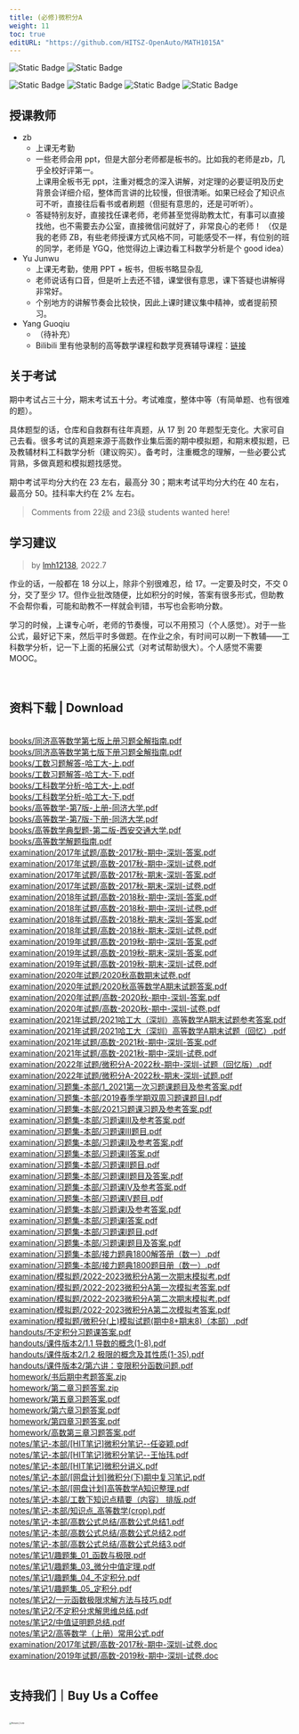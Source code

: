 ```yaml
---
title: (必修)微积分A
weight: 11
toc: true
editURL: "https://github.com/HITSZ-OpenAuto/MATH1015A"
---
```


![Static Badge](https://img.shields.io/badge/%E8%80%83%E8%AF%95%E8%AF%BE-red)  ![Static Badge](https://img.shields.io/badge/%E5%AD%A6%E5%88%86-5-moccasin)

![Static Badge](https://img.shields.io/badge/%E6%88%90%E7%BB%A9%E6%9E%84%E6%88%90-gold)  ![Static Badge](https://img.shields.io/badge/%E4%BD%9C%E4%B8%9A-20%25-wheat)  ![Static Badge](https://img.shields.io/badge/期中考试-30%25-wheat)  ![Static Badge](https://img.shields.io/badge/%E6%9C%9F%E6%9C%AB%E8%80%83%E8%AF%95-50%25-wheat)

## 授课教师

- zb
  - 上课无考勤
  - 一些老师会用 ppt，但是大部分老师都是板书的。比如我的老师是zb，几乎全校好评第一。                
  上课用全板书无 ppt，注重对概念的深入讲解，对定理的必要证明及历史背景会详细介绍，整体而言讲的比较慢，但很清晰。如果已经会了知识点可不听，直接往后看书或者刷题（但挺有意思的，还是可听听）。
  - 答疑特别友好，直接找任课老师，老师甚至觉得助教太忙，有事可以直接找他，也不需要去办公室，直接微信问就好了，非常良心的老师！
  （仅是我的老师 ZB，有些老师授课方式风格不同，可能感受不一样，有位别的班的同学，老师是 YGQ，他觉得边上课边看工科数学分析是个 good idea）
- Yu Junwu
  - 上课无考勤，使用 PPT + 板书，但板书略显杂乱
  - 老师说话有口音，但是听上去还不错，课堂很有意思，课下答疑也讲解得非常好。
  - 个别地方的讲解节奏会比较快，因此上课时建议集中精神，或者提前预习。
- Yang Guoqiu
  - （待补充）
  - Bilibili 里有他录制的高等数学课程和数学竞赛辅导课程：[链接](https://space.bilibili.com/1916448866/)

## 关于考试

期中考试占三十分，期末考试五十分。考试难度，整体中等（有简单题、也有很难的题）。

具体题型的话，仓库和自救群有往年真题，从 17 到 20 年题型无变化。大家可自己去看。很多考试的真题来源于高数作业集后面的期中模拟题，和期末模拟题，已及教辅材料工科数学分析（建议购买）。备考时，注重概念的理解，一些必要公式背熟，多做真题和模拟题找感觉。

期中考试平均分大约在 23 左右，最高分 30；期末考试平均分大约在 40 左右，最高分 50。挂科率大约在 2% 左右。

> Comments from 22级 and 23级 students wanted here!

## 学习建议

> by [lmh12138](https://github.com/lmh12138), 2022.7

作业的话，一般都在 18 分以上，除非个别很难忍，给 17。一定要及时交，不交 0 分，交了至少 17。但作业批改随便，比如积分的时候，答案有很多形式，但助教不会帮你看，可能和助教不一样就会判错，书写也会影响分数。

学习的时候，上课专心听，老师的节奏慢，可以不用预习（个人感觉）。对于一些公式，最好记下来，然后平时多做题。在作业之余，有时间可以刷一下教辅——工科数学分析，记一下上面的拓展公式（对考试帮助很大）。个人感觉不需要 MOOC。
<br>
<br>
<br>
<h2>资料下载 | Download</h2>
<br>
<a href="https://cdn.jsdelivr.net/gh/HITSZ-OpenAuto/MATH1015A/books/%E5%90%8C%E6%B5%8E%E9%AB%98%E7%AD%89%E6%95%B0%E5%AD%A6%E7%AC%AC%E4%B8%83%E7%89%88%E4%B8%8A%E5%86%8C%E4%B9%A0%E9%A2%98%E5%85%A8%E8%A7%A3%E6%8C%87%E5%8D%97.pdf">books/同济高等数学第七版上册习题全解指南.pdf</a>
<br>
<a href="https://cdn.jsdelivr.net/gh/HITSZ-OpenAuto/MATH1015A/books/%E5%90%8C%E6%B5%8E%E9%AB%98%E7%AD%89%E6%95%B0%E5%AD%A6%E7%AC%AC%E4%B8%83%E7%89%88%E4%B8%8B%E5%86%8C%E4%B9%A0%E9%A2%98%E5%85%A8%E8%A7%A3%E6%8C%87%E5%8D%97.pdf">books/同济高等数学第七版下册习题全解指南.pdf</a>
<br>
<a href="https://cdn.jsdelivr.net/gh/HITSZ-OpenAuto/MATH1015A/books/%E5%B7%A5%E6%95%B0%E4%B9%A0%E9%A2%98%E8%A7%A3%E7%AD%94-%E5%93%88%E5%B7%A5%E5%A4%A7-%E4%B8%8A.pdf">books/工数习题解答-哈工大-上.pdf</a>
<br>
<a href="https://cdn.jsdelivr.net/gh/HITSZ-OpenAuto/MATH1015A/books/%E5%B7%A5%E6%95%B0%E4%B9%A0%E9%A2%98%E8%A7%A3%E7%AD%94-%E5%93%88%E5%B7%A5%E5%A4%A7-%E4%B8%8B.pdf">books/工数习题解答-哈工大-下.pdf</a>
<br>
<a href="https://cdn.jsdelivr.net/gh/HITSZ-OpenAuto/MATH1015A/books/%E5%B7%A5%E7%A7%91%E6%95%B0%E5%AD%A6%E5%88%86%E6%9E%90-%E5%93%88%E5%B7%A5%E5%A4%A7-%E4%B8%8A.pdf">books/工科数学分析-哈工大-上.pdf</a>
<br>
<a href="https://cdn.jsdelivr.net/gh/HITSZ-OpenAuto/MATH1015A/books/%E5%B7%A5%E7%A7%91%E6%95%B0%E5%AD%A6%E5%88%86%E6%9E%90-%E5%93%88%E5%B7%A5%E5%A4%A7-%E4%B8%8B.pdf">books/工科数学分析-哈工大-下.pdf</a>
<br>
<a href="https://cdn.jsdelivr.net/gh/HITSZ-OpenAuto/MATH1015A/books/%E9%AB%98%E7%AD%89%E6%95%B0%E5%AD%A6-%E7%AC%AC7%E7%89%88-%E4%B8%8A%E5%86%8C-%E5%90%8C%E6%B5%8E%E5%A4%A7%E5%AD%A6.pdf">books/高等数学-第7版-上册-同济大学.pdf</a>
<br>
<a href="https://cdn.jsdelivr.net/gh/HITSZ-OpenAuto/MATH1015A/books/%E9%AB%98%E7%AD%89%E6%95%B0%E5%AD%A6-%E7%AC%AC7%E7%89%88-%E4%B8%8B%E5%86%8C-%E5%90%8C%E6%B5%8E%E5%A4%A7%E5%AD%A6.pdf">books/高等数学-第7版-下册-同济大学.pdf</a>
<br>
<a href="https://cdn.jsdelivr.net/gh/HITSZ-OpenAuto/MATH1015A/books/%E9%AB%98%E7%AD%89%E6%95%B0%E5%AD%A6%E5%85%B8%E5%9E%8B%E9%A2%98-%E7%AC%AC%E4%BA%8C%E7%89%88-%E8%A5%BF%E5%AE%89%E4%BA%A4%E9%80%9A%E5%A4%A7%E5%AD%A6.pdf">books/高等数学典型题-第二版-西安交通大学.pdf</a>
<br>
<a href="https://cdn.jsdelivr.net/gh/HITSZ-OpenAuto/MATH1015A/books/%E9%AB%98%E7%AD%89%E6%95%B0%E5%AD%A6%E8%A7%A3%E9%A2%98%E6%8C%87%E5%8D%97.pdf">books/高等数学解题指南.pdf</a>
<br>
<a href="https://cdn.jsdelivr.net/gh/HITSZ-OpenAuto/MATH1015A/examination/2017%E5%B9%B4%E8%AF%95%E9%A2%98/%E9%AB%98%E6%95%B0-2017%E7%A7%8B-%E6%9C%9F%E4%B8%AD-%E6%B7%B1%E5%9C%B3-%E7%AD%94%E6%A1%88.pdf">examination/2017年试题/高数-2017秋-期中-深圳-答案.pdf</a>
<br>
<a href="https://cdn.jsdelivr.net/gh/HITSZ-OpenAuto/MATH1015A/examination/2017%E5%B9%B4%E8%AF%95%E9%A2%98/%E9%AB%98%E6%95%B0-2017%E7%A7%8B-%E6%9C%9F%E4%B8%AD-%E6%B7%B1%E5%9C%B3-%E8%AF%95%E5%8D%B7.pdf">examination/2017年试题/高数-2017秋-期中-深圳-试卷.pdf</a>
<br>
<a href="https://cdn.jsdelivr.net/gh/HITSZ-OpenAuto/MATH1015A/examination/2017%E5%B9%B4%E8%AF%95%E9%A2%98/%E9%AB%98%E6%95%B0-2017%E7%A7%8B-%E6%9C%9F%E6%9C%AB-%E6%B7%B1%E5%9C%B3-%E7%AD%94%E6%A1%88.pdf">examination/2017年试题/高数-2017秋-期末-深圳-答案.pdf</a>
<br>
<a href="https://cdn.jsdelivr.net/gh/HITSZ-OpenAuto/MATH1015A/examination/2017%E5%B9%B4%E8%AF%95%E9%A2%98/%E9%AB%98%E6%95%B0-2017%E7%A7%8B-%E6%9C%9F%E6%9C%AB-%E6%B7%B1%E5%9C%B3-%E8%AF%95%E5%8D%B7.pdf">examination/2017年试题/高数-2017秋-期末-深圳-试卷.pdf</a>
<br>
<a href="https://cdn.jsdelivr.net/gh/HITSZ-OpenAuto/MATH1015A/examination/2018%E5%B9%B4%E8%AF%95%E9%A2%98/%E9%AB%98%E6%95%B0-2018%E7%A7%8B-%E6%9C%9F%E4%B8%AD-%E6%B7%B1%E5%9C%B3-%E7%AD%94%E6%A1%88.pdf">examination/2018年试题/高数-2018秋-期中-深圳-答案.pdf</a>
<br>
<a href="https://cdn.jsdelivr.net/gh/HITSZ-OpenAuto/MATH1015A/examination/2018%E5%B9%B4%E8%AF%95%E9%A2%98/%E9%AB%98%E6%95%B0-2018%E7%A7%8B-%E6%9C%9F%E4%B8%AD-%E6%B7%B1%E5%9C%B3-%E8%AF%95%E5%8D%B7.pdf">examination/2018年试题/高数-2018秋-期中-深圳-试卷.pdf</a>
<br>
<a href="https://cdn.jsdelivr.net/gh/HITSZ-OpenAuto/MATH1015A/examination/2018%E5%B9%B4%E8%AF%95%E9%A2%98/%E9%AB%98%E6%95%B0-2018%E7%A7%8B-%E6%9C%9F%E6%9C%AB-%E6%B7%B1%E5%9C%B3-%E7%AD%94%E6%A1%88.pdf">examination/2018年试题/高数-2018秋-期末-深圳-答案.pdf</a>
<br>
<a href="https://cdn.jsdelivr.net/gh/HITSZ-OpenAuto/MATH1015A/examination/2018%E5%B9%B4%E8%AF%95%E9%A2%98/%E9%AB%98%E6%95%B0-2018%E7%A7%8B-%E6%9C%9F%E6%9C%AB-%E6%B7%B1%E5%9C%B3-%E8%AF%95%E5%8D%B7.pdf">examination/2018年试题/高数-2018秋-期末-深圳-试卷.pdf</a>
<br>
<a href="https://cdn.jsdelivr.net/gh/HITSZ-OpenAuto/MATH1015A/examination/2019%E5%B9%B4%E8%AF%95%E9%A2%98/%E9%AB%98%E6%95%B0-2019%E7%A7%8B-%E6%9C%9F%E4%B8%AD-%E6%B7%B1%E5%9C%B3-%E7%AD%94%E6%A1%88.pdf">examination/2019年试题/高数-2019秋-期中-深圳-答案.pdf</a>
<br>
<a href="https://cdn.jsdelivr.net/gh/HITSZ-OpenAuto/MATH1015A/examination/2019%E5%B9%B4%E8%AF%95%E9%A2%98/%E9%AB%98%E6%95%B0-2019%E7%A7%8B-%E6%9C%9F%E6%9C%AB-%E6%B7%B1%E5%9C%B3-%E7%AD%94%E6%A1%88.pdf">examination/2019年试题/高数-2019秋-期末-深圳-答案.pdf</a>
<br>
<a href="https://cdn.jsdelivr.net/gh/HITSZ-OpenAuto/MATH1015A/examination/2019%E5%B9%B4%E8%AF%95%E9%A2%98/%E9%AB%98%E6%95%B0-2019%E7%A7%8B-%E6%9C%9F%E6%9C%AB-%E6%B7%B1%E5%9C%B3-%E8%AF%95%E5%8D%B7.pdf">examination/2019年试题/高数-2019秋-期末-深圳-试卷.pdf</a>
<br>
<a href="https://cdn.jsdelivr.net/gh/HITSZ-OpenAuto/MATH1015A/examination/2020%E5%B9%B4%E8%AF%95%E9%A2%98/2020%E7%A7%8B%E9%AB%98%E6%95%B0%E6%9C%9F%E6%9C%AB%E8%AF%95%E5%8D%B7.pdf">examination/2020年试题/2020秋高数期末试卷.pdf</a>
<br>
<a href="https://cdn.jsdelivr.net/gh/HITSZ-OpenAuto/MATH1015A/examination/2020%E5%B9%B4%E8%AF%95%E9%A2%98/2020%E7%A7%8B%E9%AB%98%E7%AD%89%E6%95%B0%E5%AD%A6A%E6%9C%9F%E6%9C%AB%E8%AF%95%E9%A2%98%E7%AD%94%E6%A1%88.pdf">examination/2020年试题/2020秋高等数学A期末试题答案.pdf</a>
<br>
<a href="https://cdn.jsdelivr.net/gh/HITSZ-OpenAuto/MATH1015A/examination/2020%E5%B9%B4%E8%AF%95%E9%A2%98/%E9%AB%98%E6%95%B0-2020%E7%A7%8B-%E6%9C%9F%E4%B8%AD-%E6%B7%B1%E5%9C%B3-%E7%AD%94%E6%A1%88.pdf">examination/2020年试题/高数-2020秋-期中-深圳-答案.pdf</a>
<br>
<a href="https://cdn.jsdelivr.net/gh/HITSZ-OpenAuto/MATH1015A/examination/2020%E5%B9%B4%E8%AF%95%E9%A2%98/%E9%AB%98%E6%95%B0-2020%E7%A7%8B-%E6%9C%9F%E4%B8%AD-%E6%B7%B1%E5%9C%B3-%E8%AF%95%E5%8D%B7.pdf">examination/2020年试题/高数-2020秋-期中-深圳-试卷.pdf</a>
<br>
<a href="https://cdn.jsdelivr.net/gh/HITSZ-OpenAuto/MATH1015A/examination/2021%E5%B9%B4%E8%AF%95%E9%A2%98/2021%E5%93%88%E5%B7%A5%E5%A4%A7%EF%BC%88%E6%B7%B1%E5%9C%B3%EF%BC%89%E9%AB%98%E7%AD%89%E6%95%B0%E5%AD%A6A%E6%9C%9F%E6%9C%AB%E8%AF%95%E9%A2%98%E5%8F%82%E8%80%83%E7%AD%94%E6%A1%88.pdf">examination/2021年试题/2021哈工大（深圳）高等数学A期末试题参考答案.pdf</a>
<br>
<a href="https://cdn.jsdelivr.net/gh/HITSZ-OpenAuto/MATH1015A/examination/2021%E5%B9%B4%E8%AF%95%E9%A2%98/2021%E5%93%88%E5%B7%A5%E5%A4%A7%EF%BC%88%E6%B7%B1%E5%9C%B3%EF%BC%89%E9%AB%98%E7%AD%89%E6%95%B0%E5%AD%A6A%E6%9C%9F%E6%9C%AB%E8%AF%95%E9%A2%98%EF%BC%88%E5%9B%9E%E5%BF%86%EF%BC%89.pdf">examination/2021年试题/2021哈工大（深圳）高等数学A期末试题（回忆）.pdf</a>
<br>
<a href="https://cdn.jsdelivr.net/gh/HITSZ-OpenAuto/MATH1015A/examination/2021%E5%B9%B4%E8%AF%95%E9%A2%98/%E9%AB%98%E6%95%B0-2021%E7%A7%8B-%E6%9C%9F%E4%B8%AD-%E6%B7%B1%E5%9C%B3-%E7%AD%94%E6%A1%88.pdf">examination/2021年试题/高数-2021秋-期中-深圳-答案.pdf</a>
<br>
<a href="https://cdn.jsdelivr.net/gh/HITSZ-OpenAuto/MATH1015A/examination/2021%E5%B9%B4%E8%AF%95%E9%A2%98/%E9%AB%98%E6%95%B0-2021%E7%A7%8B-%E6%9C%9F%E4%B8%AD-%E6%B7%B1%E5%9C%B3-%E8%AF%95%E5%8D%B7.pdf">examination/2021年试题/高数-2021秋-期中-深圳-试卷.pdf</a>
<br>
<a href="https://cdn.jsdelivr.net/gh/HITSZ-OpenAuto/MATH1015A/examination/2022%E5%B9%B4%E8%AF%95%E9%A2%98/%E5%BE%AE%E7%A7%AF%E5%88%86A-2022%E7%A7%8B-%E6%9C%9F%E4%B8%AD-%E6%B7%B1%E5%9C%B3-%E8%AF%95%E9%A2%98%EF%BC%88%E5%9B%9E%E5%BF%86%E7%89%88%EF%BC%89.pdf">examination/2022年试题/微积分A-2022秋-期中-深圳-试题（回忆版）.pdf</a>
<br>
<a href="https://cdn.jsdelivr.net/gh/HITSZ-OpenAuto/MATH1015A/examination/2022%E5%B9%B4%E8%AF%95%E9%A2%98/%E5%BE%AE%E7%A7%AF%E5%88%86A-2022%E7%A7%8B-%E6%9C%9F%E6%9C%AB-%E6%B7%B1%E5%9C%B3-%E8%AF%95%E9%A2%98.pdf">examination/2022年试题/微积分A-2022秋-期末-深圳-试题.pdf</a>
<br>
<a href="https://cdn.jsdelivr.net/gh/HITSZ-OpenAuto/MATH1015A/examination/%E4%B9%A0%E9%A2%98%E9%9B%86-%E6%9C%AC%E9%83%A8/1_2021%E7%AC%AC%E4%B8%80%E6%AC%A1%E4%B9%A0%E9%A2%98%E8%AF%BE%E9%A2%98%E7%9B%AE%E5%8F%8A%E5%8F%82%E8%80%83%E7%AD%94%E6%A1%88.pdf">examination/习题集-本部/1_2021第一次习题课题目及参考答案.pdf</a>
<br>
<a href="https://cdn.jsdelivr.net/gh/HITSZ-OpenAuto/MATH1015A/examination/%E4%B9%A0%E9%A2%98%E9%9B%86-%E6%9C%AC%E9%83%A8/2019%E6%98%A5%E5%AD%A3%E5%AD%A6%E6%9C%9F%E5%8F%8C%E5%91%A8%E4%B9%A0%E9%A2%98%E8%AF%BE%E9%A2%98%E7%9B%AEI.pdf">examination/习题集-本部/2019春季学期双周习题课题目I.pdf</a>
<br>
<a href="https://cdn.jsdelivr.net/gh/HITSZ-OpenAuto/MATH1015A/examination/%E4%B9%A0%E9%A2%98%E9%9B%86-%E6%9C%AC%E9%83%A8/2021%E4%B9%A0%E9%A2%98%E8%AF%BE%E4%B9%A0%E9%A2%98%E5%8F%8A%E5%8F%82%E8%80%83%E7%AD%94%E6%A1%88.pdf">examination/习题集-本部/2021习题课习题及参考答案.pdf</a>
<br>
<a href="https://cdn.jsdelivr.net/gh/HITSZ-OpenAuto/MATH1015A/examination/%E4%B9%A0%E9%A2%98%E9%9B%86-%E6%9C%AC%E9%83%A8/%E4%B9%A0%E9%A2%98%E8%AF%BEIII%E5%8F%8A%E5%8F%82%E8%80%83%E7%AD%94%E6%A1%88.pdf">examination/习题集-本部/习题课III及参考答案.pdf</a>
<br>
<a href="https://cdn.jsdelivr.net/gh/HITSZ-OpenAuto/MATH1015A/examination/%E4%B9%A0%E9%A2%98%E9%9B%86-%E6%9C%AC%E9%83%A8/%E4%B9%A0%E9%A2%98%E8%AF%BEIII%E9%A2%98%E7%9B%AE.pdf">examination/习题集-本部/习题课III题目.pdf</a>
<br>
<a href="https://cdn.jsdelivr.net/gh/HITSZ-OpenAuto/MATH1015A/examination/%E4%B9%A0%E9%A2%98%E9%9B%86-%E6%9C%AC%E9%83%A8/%E4%B9%A0%E9%A2%98%E8%AF%BEII%E5%8F%8A%E5%8F%82%E8%80%83%E7%AD%94%E6%A1%88.pdf">examination/习题集-本部/习题课II及参考答案.pdf</a>
<br>
<a href="https://cdn.jsdelivr.net/gh/HITSZ-OpenAuto/MATH1015A/examination/%E4%B9%A0%E9%A2%98%E9%9B%86-%E6%9C%AC%E9%83%A8/%E4%B9%A0%E9%A2%98%E8%AF%BEII%E7%AD%94%E6%A1%88.pdf">examination/习题集-本部/习题课II答案.pdf</a>
<br>
<a href="https://cdn.jsdelivr.net/gh/HITSZ-OpenAuto/MATH1015A/examination/%E4%B9%A0%E9%A2%98%E9%9B%86-%E6%9C%AC%E9%83%A8/%E4%B9%A0%E9%A2%98%E8%AF%BEII%E9%A2%98%E7%9B%AE.pdf">examination/习题集-本部/习题课II题目.pdf</a>
<br>
<a href="https://cdn.jsdelivr.net/gh/HITSZ-OpenAuto/MATH1015A/examination/%E4%B9%A0%E9%A2%98%E9%9B%86-%E6%9C%AC%E9%83%A8/%E4%B9%A0%E9%A2%98%E8%AF%BEII%E9%A2%98%E7%9B%AE%E5%8F%8A%E7%AD%94%E6%A1%88.pdf">examination/习题集-本部/习题课II题目及答案.pdf</a>
<br>
<a href="https://cdn.jsdelivr.net/gh/HITSZ-OpenAuto/MATH1015A/examination/%E4%B9%A0%E9%A2%98%E9%9B%86-%E6%9C%AC%E9%83%A8/%E4%B9%A0%E9%A2%98%E8%AF%BEIV%E5%8F%8A%E5%8F%82%E8%80%83%E7%AD%94%E6%A1%88.pdf">examination/习题集-本部/习题课IV及参考答案.pdf</a>
<br>
<a href="https://cdn.jsdelivr.net/gh/HITSZ-OpenAuto/MATH1015A/examination/%E4%B9%A0%E9%A2%98%E9%9B%86-%E6%9C%AC%E9%83%A8/%E4%B9%A0%E9%A2%98%E8%AF%BEIV%E9%A2%98%E7%9B%AE.pdf">examination/习题集-本部/习题课IV题目.pdf</a>
<br>
<a href="https://cdn.jsdelivr.net/gh/HITSZ-OpenAuto/MATH1015A/examination/%E4%B9%A0%E9%A2%98%E9%9B%86-%E6%9C%AC%E9%83%A8/%E4%B9%A0%E9%A2%98%E8%AF%BEI%E5%8F%8A%E5%8F%82%E8%80%83%E7%AD%94%E6%A1%88.pdf">examination/习题集-本部/习题课I及参考答案.pdf</a>
<br>
<a href="https://cdn.jsdelivr.net/gh/HITSZ-OpenAuto/MATH1015A/examination/%E4%B9%A0%E9%A2%98%E9%9B%86-%E6%9C%AC%E9%83%A8/%E4%B9%A0%E9%A2%98%E8%AF%BEI%E7%AD%94%E6%A1%88.pdf">examination/习题集-本部/习题课I答案.pdf</a>
<br>
<a href="https://cdn.jsdelivr.net/gh/HITSZ-OpenAuto/MATH1015A/examination/%E4%B9%A0%E9%A2%98%E9%9B%86-%E6%9C%AC%E9%83%A8/%E4%B9%A0%E9%A2%98%E8%AF%BEI%E9%A2%98%E7%9B%AE.pdf">examination/习题集-本部/习题课I题目.pdf</a>
<br>
<a href="https://cdn.jsdelivr.net/gh/HITSZ-OpenAuto/MATH1015A/examination/%E4%B9%A0%E9%A2%98%E9%9B%86-%E6%9C%AC%E9%83%A8/%E4%B9%A0%E9%A2%98%E8%AF%BEI%E9%A2%98%E7%9B%AE%E5%8F%8A%E7%AD%94%E6%A1%88.pdf">examination/习题集-本部/习题课I题目及答案.pdf</a>
<br>
<a href="https://cdn.jsdelivr.net/gh/HITSZ-OpenAuto/MATH1015A/examination/%E4%B9%A0%E9%A2%98%E9%9B%86-%E6%9C%AC%E9%83%A8/%E6%8E%A5%E5%8A%9B%E9%A2%98%E5%85%B81800%E8%A7%A3%E7%AD%94%E5%86%8C%EF%BC%88%E6%95%B0%E4%B8%80%EF%BC%89.pdf">examination/习题集-本部/接力题典1800解答册（数一）.pdf</a>
<br>
<a href="https://cdn.jsdelivr.net/gh/HITSZ-OpenAuto/MATH1015A/examination/%E4%B9%A0%E9%A2%98%E9%9B%86-%E6%9C%AC%E9%83%A8/%E6%8E%A5%E5%8A%9B%E9%A2%98%E5%85%B81800%E9%A2%98%E7%9B%AE%E5%86%8C%EF%BC%88%E6%95%B0%E4%B8%80%EF%BC%89.pdf">examination/习题集-本部/接力题典1800题目册（数一）.pdf</a>
<br>
<a href="https://cdn.jsdelivr.net/gh/HITSZ-OpenAuto/MATH1015A/examination/%E6%A8%A1%E6%8B%9F%E9%A2%98/2022-2023%E5%BE%AE%E7%A7%AF%E5%88%86A%E7%AC%AC%E4%B8%80%E6%AC%A1%E6%9C%9F%E6%9C%AB%E6%A8%A1%E6%8B%9F%E8%80%83.pdf">examination/模拟题/2022-2023微积分A第一次期末模拟考.pdf</a>
<br>
<a href="https://cdn.jsdelivr.net/gh/HITSZ-OpenAuto/MATH1015A/examination/%E6%A8%A1%E6%8B%9F%E9%A2%98/2022-2023%E5%BE%AE%E7%A7%AF%E5%88%86A%E7%AC%AC%E4%B8%80%E6%AC%A1%E6%A8%A1%E6%8B%9F%E8%80%83%E7%AD%94%E6%A1%88.pdf">examination/模拟题/2022-2023微积分A第一次模拟考答案.pdf</a>
<br>
<a href="https://cdn.jsdelivr.net/gh/HITSZ-OpenAuto/MATH1015A/examination/%E6%A8%A1%E6%8B%9F%E9%A2%98/2022-2023%E5%BE%AE%E7%A7%AF%E5%88%86A%E7%AC%AC%E4%BA%8C%E6%AC%A1%E6%9C%9F%E6%9C%AB%E6%A8%A1%E6%8B%9F%E8%80%83.pdf">examination/模拟题/2022-2023微积分A第二次期末模拟考.pdf</a>
<br>
<a href="https://cdn.jsdelivr.net/gh/HITSZ-OpenAuto/MATH1015A/examination/%E6%A8%A1%E6%8B%9F%E9%A2%98/2022-2023%E5%BE%AE%E7%A7%AF%E5%88%86A%E7%AC%AC%E4%BA%8C%E6%AC%A1%E6%A8%A1%E6%8B%9F%E8%80%83%E7%AD%94%E6%A1%88.pdf">examination/模拟题/2022-2023微积分A第二次模拟考答案.pdf</a>
<br>
<a href="https://cdn.jsdelivr.net/gh/HITSZ-OpenAuto/MATH1015A/examination/%E6%A8%A1%E6%8B%9F%E9%A2%98/%E5%BE%AE%E7%A7%AF%E5%88%86%28%E4%B8%8A%29%E6%A8%A1%E6%8B%9F%E8%AF%95%E9%A2%98%28%E6%9C%9F%E4%B8%AD8%2B%E6%9C%9F%E6%9C%AB8%29%EF%BC%88%E6%9C%AC%E9%83%A8%EF%BC%89.pdf">examination/模拟题/微积分(上)模拟试题(期中8+期末8)（本部）.pdf</a>
<br>
<a href="https://cdn.jsdelivr.net/gh/HITSZ-OpenAuto/MATH1015A/handouts/%E4%B8%8D%E5%AE%9A%E7%A7%AF%E5%88%86%E4%B9%A0%E9%A2%98%E8%AF%BE%E7%AD%94%E6%A1%88.pdf">handouts/不定积分习题课答案.pdf</a>
<br>
<a href="https://cdn.jsdelivr.net/gh/HITSZ-OpenAuto/MATH1015A/handouts/%E8%AF%BE%E4%BB%B6%E7%89%88%E6%9C%AC2/1.1%20%E5%AF%BC%E6%95%B0%E7%9A%84%E6%A6%82%E5%BF%B5%281-8%29.pdf">handouts/课件版本2/1.1 导数的概念(1-8).pdf</a>
<br>
<a href="https://cdn.jsdelivr.net/gh/HITSZ-OpenAuto/MATH1015A/handouts/%E8%AF%BE%E4%BB%B6%E7%89%88%E6%9C%AC2/1.2%20%E6%9E%81%E9%99%90%E7%9A%84%E6%A6%82%E5%BF%B5%E5%8F%8A%E5%85%B6%E6%80%A7%E8%B4%A8%281-35%29.pdf">handouts/课件版本2/1.2 极限的概念及其性质(1-35).pdf</a>
<br>
<a href="https://cdn.jsdelivr.net/gh/HITSZ-OpenAuto/MATH1015A/handouts/%E8%AF%BE%E4%BB%B6%E7%89%88%E6%9C%AC2/%E7%AC%AC%E5%85%AD%E8%AE%B2%EF%BC%9A%E5%8F%98%E9%99%90%E7%A7%AF%E5%88%86%E5%87%BD%E6%95%B0%E9%97%AE%E9%A2%98.pdf">handouts/课件版本2/第六讲：变限积分函数问题.pdf</a>
<br>
<a href="https://cdn.jsdelivr.net/gh/HITSZ-OpenAuto/MATH1015A/homework/%E4%B9%A6%E5%90%8E%E6%9C%9F%E4%B8%AD%E8%80%83%E9%A2%98%E7%AD%94%E6%A1%88.zip">homework/书后期中考题答案.zip</a>
<br>
<a href="https://cdn.jsdelivr.net/gh/HITSZ-OpenAuto/MATH1015A/homework/%E7%AC%AC%E4%BA%8C%E7%AB%A0%E4%B9%A0%E9%A2%98%E7%AD%94%E6%A1%88.zip">homework/第二章习题答案.zip</a>
<br>
<a href="https://cdn.jsdelivr.net/gh/HITSZ-OpenAuto/MATH1015A/homework/%E7%AC%AC%E4%BA%94%E7%AB%A0%E4%B9%A0%E9%A2%98%E7%AD%94%E6%A1%88.pdf">homework/第五章习题答案.pdf</a>
<br>
<a href="https://cdn.jsdelivr.net/gh/HITSZ-OpenAuto/MATH1015A/homework/%E7%AC%AC%E5%85%AD%E7%AB%A0%E4%B9%A0%E9%A2%98%E7%AD%94%E6%A1%88.pdf">homework/第六章习题答案.pdf</a>
<br>
<a href="https://cdn.jsdelivr.net/gh/HITSZ-OpenAuto/MATH1015A/homework/%E7%AC%AC%E5%9B%9B%E7%AB%A0%E4%B9%A0%E9%A2%98%E7%AD%94%E6%A1%88.pdf">homework/第四章习题答案.pdf</a>
<br>
<a href="https://cdn.jsdelivr.net/gh/HITSZ-OpenAuto/MATH1015A/homework/%E9%AB%98%E6%95%B0%E7%AC%AC%E4%B8%89%E7%AB%A0%E4%B9%A0%E9%A2%98%E7%AD%94%E6%A1%88.pdf">homework/高数第三章习题答案.pdf</a>
<br>
<a href="https://cdn.jsdelivr.net/gh/HITSZ-OpenAuto/MATH1015A/notes/%E7%AC%94%E8%AE%B0-%E6%9C%AC%E9%83%A8/%5BHIT%E7%AC%94%E8%AE%B0%5D%E5%BE%AE%E7%A7%AF%E5%88%86%E7%AC%94%E8%AE%B0--%E4%BB%BB%E5%A7%BF%E9%A2%96.pdf">notes/笔记-本部/[HIT笔记]微积分笔记--任姿颖.pdf</a>
<br>
<a href="https://cdn.jsdelivr.net/gh/HITSZ-OpenAuto/MATH1015A/notes/%E7%AC%94%E8%AE%B0-%E6%9C%AC%E9%83%A8/%5BHIT%E7%AC%94%E8%AE%B0%5D%E5%BE%AE%E7%A7%AF%E5%88%86%E7%AC%94%E8%AE%B0--%E7%8E%8B%E6%80%A1%E7%8E%AE.pdf">notes/笔记-本部/[HIT笔记]微积分笔记--王怡玮.pdf</a>
<br>
<a href="https://cdn.jsdelivr.net/gh/HITSZ-OpenAuto/MATH1015A/notes/%E7%AC%94%E8%AE%B0-%E6%9C%AC%E9%83%A8/%5BHIT%E7%AC%94%E8%AE%B0%5D%E5%BE%AE%E7%A7%AF%E5%88%86%E8%AE%B2%E4%B9%89.pdf">notes/笔记-本部/[HIT笔记]微积分讲义.pdf</a>
<br>
<a href="https://cdn.jsdelivr.net/gh/HITSZ-OpenAuto/MATH1015A/notes/%E7%AC%94%E8%AE%B0-%E6%9C%AC%E9%83%A8/%5B%E7%BD%91%E7%9B%98%E8%AE%A1%E5%88%92%5D%E5%BE%AE%E7%A7%AF%E5%88%86%28%E4%B8%8B%29%E6%9C%9F%E4%B8%AD%E5%A4%8D%E4%B9%A0%E7%AC%94%E8%AE%B0.pdf">notes/笔记-本部/[网盘计划]微积分(下)期中复习笔记.pdf</a>
<br>
<a href="https://cdn.jsdelivr.net/gh/HITSZ-OpenAuto/MATH1015A/notes/%E7%AC%94%E8%AE%B0-%E6%9C%AC%E9%83%A8/%5B%E7%BD%91%E7%9B%98%E8%AE%A1%E5%88%92%5D%E9%AB%98%E7%AD%89%E6%95%B0%E5%AD%A6A%E7%9F%A5%E8%AF%86%E6%95%B4%E7%90%86.pdf">notes/笔记-本部/[网盘计划]高等数学A知识整理.pdf</a>
<br>
<a href="https://cdn.jsdelivr.net/gh/HITSZ-OpenAuto/MATH1015A/notes/%E7%AC%94%E8%AE%B0-%E6%9C%AC%E9%83%A8/%E5%B7%A5%E6%95%B0%E4%B8%8B%E7%9F%A5%E8%AF%86%E7%82%B9%E7%B2%BE%E8%A6%81%EF%BC%88%E5%86%85%E5%AE%B9%EF%BC%89%20%E6%8E%92%E7%89%88.pdf">notes/笔记-本部/工数下知识点精要（内容） 排版.pdf</a>
<br>
<a href="https://cdn.jsdelivr.net/gh/HITSZ-OpenAuto/MATH1015A/notes/%E7%AC%94%E8%AE%B0-%E6%9C%AC%E9%83%A8/%E7%9F%A5%E8%AF%86%E7%82%B9_%E9%AB%98%E7%AD%89%E6%95%B0%E5%AD%A6%28crop%29.pdf">notes/笔记-本部/知识点_高等数学(crop).pdf</a>
<br>
<a href="https://cdn.jsdelivr.net/gh/HITSZ-OpenAuto/MATH1015A/notes/%E7%AC%94%E8%AE%B0-%E6%9C%AC%E9%83%A8/%E9%AB%98%E6%95%B0%E5%85%AC%E5%BC%8F%E6%80%BB%E7%BB%93/%E9%AB%98%E6%95%B0%E5%85%AC%E5%BC%8F%E6%80%BB%E7%BB%931.pdf">notes/笔记-本部/高数公式总结/高数公式总结1.pdf</a>
<br>
<a href="https://cdn.jsdelivr.net/gh/HITSZ-OpenAuto/MATH1015A/notes/%E7%AC%94%E8%AE%B0-%E6%9C%AC%E9%83%A8/%E9%AB%98%E6%95%B0%E5%85%AC%E5%BC%8F%E6%80%BB%E7%BB%93/%E9%AB%98%E6%95%B0%E5%85%AC%E5%BC%8F%E6%80%BB%E7%BB%932.pdf">notes/笔记-本部/高数公式总结/高数公式总结2.pdf</a>
<br>
<a href="https://cdn.jsdelivr.net/gh/HITSZ-OpenAuto/MATH1015A/notes/%E7%AC%94%E8%AE%B0-%E6%9C%AC%E9%83%A8/%E9%AB%98%E6%95%B0%E5%85%AC%E5%BC%8F%E6%80%BB%E7%BB%93/%E9%AB%98%E6%95%B0%E5%85%AC%E5%BC%8F%E6%80%BB%E7%BB%933.pdf">notes/笔记-本部/高数公式总结/高数公式总结3.pdf</a>
<br>
<a href="https://cdn.jsdelivr.net/gh/HITSZ-OpenAuto/MATH1015A/notes/%E7%AC%94%E8%AE%B01/%E8%B6%A3%E9%A2%98%E9%9B%86_01_%E5%87%BD%E6%95%B0%E4%B8%8E%E6%9E%81%E9%99%90.pdf">notes/笔记1/趣题集_01_函数与极限.pdf</a>
<br>
<a href="https://cdn.jsdelivr.net/gh/HITSZ-OpenAuto/MATH1015A/notes/%E7%AC%94%E8%AE%B01/%E8%B6%A3%E9%A2%98%E9%9B%86_03_%E5%BE%AE%E5%88%86%E4%B8%AD%E5%80%BC%E5%AE%9A%E7%90%86.pdf">notes/笔记1/趣题集_03_微分中值定理.pdf</a>
<br>
<a href="https://cdn.jsdelivr.net/gh/HITSZ-OpenAuto/MATH1015A/notes/%E7%AC%94%E8%AE%B01/%E8%B6%A3%E9%A2%98%E9%9B%86_04_%E4%B8%8D%E5%AE%9A%E7%A7%AF%E5%88%86.pdf">notes/笔记1/趣题集_04_不定积分.pdf</a>
<br>
<a href="https://cdn.jsdelivr.net/gh/HITSZ-OpenAuto/MATH1015A/notes/%E7%AC%94%E8%AE%B01/%E8%B6%A3%E9%A2%98%E9%9B%86_05_%E5%AE%9A%E7%A7%AF%E5%88%86.pdf">notes/笔记1/趣题集_05_定积分.pdf</a>
<br>
<a href="https://cdn.jsdelivr.net/gh/HITSZ-OpenAuto/MATH1015A/notes/%E7%AC%94%E8%AE%B02/%E4%B8%80%E5%85%83%E5%87%BD%E6%95%B0%E6%9E%81%E9%99%90%E6%B1%82%E8%A7%A3%E6%96%B9%E6%B3%95%E4%B8%8E%E6%8A%80%E5%B7%A7.pdf">notes/笔记2/一元函数极限求解方法与技巧.pdf</a>
<br>
<a href="https://cdn.jsdelivr.net/gh/HITSZ-OpenAuto/MATH1015A/notes/%E7%AC%94%E8%AE%B02/%E4%B8%8D%E5%AE%9A%E7%A7%AF%E5%88%86%E6%B1%82%E8%A7%A3%E6%80%9D%E7%BB%B4%E6%80%BB%E7%BB%93.pdf">notes/笔记2/不定积分求解思维总结.pdf</a>
<br>
<a href="https://cdn.jsdelivr.net/gh/HITSZ-OpenAuto/MATH1015A/notes/%E7%AC%94%E8%AE%B02/%E4%B8%AD%E5%80%BC%E8%AF%81%E6%98%8E%E9%A2%98%E6%80%BB%E7%BB%93.pdf">notes/笔记2/中值证明题总结.pdf</a>
<br>
<a href="https://cdn.jsdelivr.net/gh/HITSZ-OpenAuto/MATH1015A/notes/%E7%AC%94%E8%AE%B02/%E9%AB%98%E7%AD%89%E6%95%B0%E5%AD%A6%EF%BC%88%E4%B8%8A%E5%86%8C%EF%BC%89%E5%B8%B8%E7%94%A8%E5%85%AC%E5%BC%8F.pdf">notes/笔记2/高等数学（上册）常用公式.pdf</a>
<br>
<a href="https://gh.hoa.moe/github.com/HITSZ-OpenAuto/MATH1015A/raw/main/examination/2017%E5%B9%B4%E8%AF%95%E9%A2%98/%E9%AB%98%E6%95%B0-2017%E7%A7%8B-%E6%9C%9F%E4%B8%AD-%E6%B7%B1%E5%9C%B3-%E8%AF%95%E5%8D%B7.doc">examination/2017年试题/高数-2017秋-期中-深圳-试卷.doc</a>
<br>
<a href="https://gh.hoa.moe/github.com/HITSZ-OpenAuto/MATH1015A/raw/main/examination/2019%E5%B9%B4%E8%AF%95%E9%A2%98/%E9%AB%98%E6%95%B0-2019%E7%A7%8B-%E6%9C%9F%E4%B8%AD-%E6%B7%B1%E5%9C%B3-%E8%AF%95%E5%8D%B7.doc">examination/2019年试题/高数-2019秋-期中-深圳-试卷.doc</a>
<br>
<br>
<h2>支持我们｜Buy Us a Coffee</h2>
<br>
<img src="https://mitcher-1316637614.cos.ap-nanjing.myqcloud.com/hoa/20231112170457.png?imageSlim" alt="Reward_Code" style="zoom:25%; display: block; margin: 0 auto;" />            